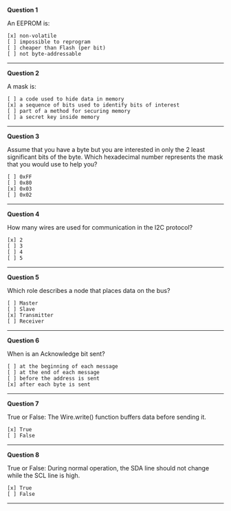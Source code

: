 **Question 1**

An EEPROM is:

    [x] non-volatile
    [ ] impossible to reprogram
    [ ] cheaper than Flash (per bit)
    [ ] not byte-addressable

-------------------------------------------------------------------------------

**Question 2**

A mask is:

    [ ] a code used to hide data in memory
    [x] a sequence of bits used to identify bits of interest
    [ ] part of a method for securing memory
    [ ] a secret key inside memory

-------------------------------------------------------------------------------


**Question 3**

Assume that you have a byte but you are interested in only the 2 least significant bits of the byte. Which hexadecimal number represents the mask that you would use to help you?

    [ ] 0xFF
    [ ] 0x80
    [x] 0x03
    [ ] 0x02

-------------------------------------------------------------------------------


**Question 4**

How many wires are used for communication in the I2C protocol?

    [x] 2
    [ ] 3
    [ ] 4
    [ ] 5

-------------------------------------------------------------------------------

**Question 5**

Which role describes a node that places data on the bus?

    [ ] Master
    [ ] Slave
    [x] Transmitter
    [ ] Receiver

-------------------------------------------------------------------------------

**Question 6**

When is an Acknowledge bit sent?

    [ ] at the beginning of each message
    [ ] at the end of each message
    [ ] before the address is sent
    [x] after each byte is sent

-------------------------------------------------------------------------------

**Question 7**

True or False: The Wire.write() function buffers data before sending it.

    [x] True
    [ ] False

-------------------------------------------------------------------------------

**Question 8**

True or False: During normal operation, the SDA line should not change while the SCL line is high.

    [x] True
    [ ] False

-------------------------------------------------------------------------------